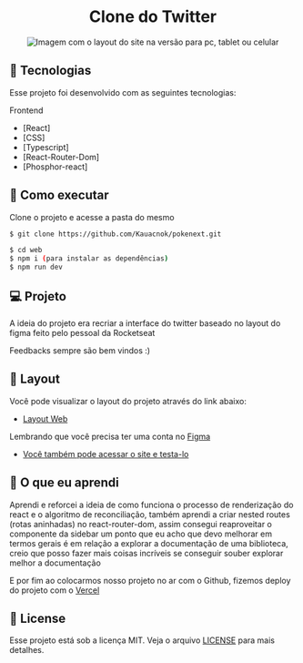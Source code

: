 <p align='center'> 
	<h1 align='center'>Clone do Twitter</h1>
</p>
<p align='center'> 
	<img src="https://i.imgur.com/IjEWJ2S.png" alt="Imagem com o layout do site na versão para pc, tablet ou celular">
</p>

## 🧪 Tecnologias

Esse projeto foi desenvolvido com as seguintes tecnologias:

Frontend
- [React]
- [CSS]
- [Typescript]
- [React-Router-Dom]
- [Phosphor-react]

## 🚀 Como executar

Clone o projeto e acesse a pasta do mesmo

```bash
$ git clone https://github.com/Kauacnok/pokenext.git

$ cd web
$ npm i (para instalar as dependências)
$ npm run dev

```

## 💻 Projeto

A ideia do projeto era recriar a interface do twitter baseado no layout do figma feito pelo pessoal da Rocketseat

Feedbacks sempre são bem vindos :)

## 🔖 Layout

Você pode visualizar o layout do projeto através do link abaixo:

- [Layout Web](https://www.figma.com/community/file/1202694130789327431)

Lembrando que você precisa ter uma conta no [Figma](http://figma.com/)

- [Você também pode acessar o site e testa-lo](https://clone-twitter-azure.vercel.app/)

## 📖 O que eu aprendi

Aprendi e reforcei a ideia de como funciona o processo de renderização do react e o algoritmo de reconciliação, também aprendi a criar nested routes (rotas aninhadas) no react-router-dom, assim consegui reaproveitar o componente da sidebar um ponto que eu acho que devo melhorar em termos gerais é em relação a explorar a documentação de uma biblioteca, creio que posso fazer mais coisas incríveis se conseguir souber explorar melhor a documentação

E por fim ao colocarmos nosso projeto no ar com o Github, fizemos deploy do projeto com o [Vercel](https://vercel.com/)

## 📝 License

Esse projeto está sob a licença MIT. Veja o arquivo [LICENSE](https://github.com/Kauacnok/Clone-Twitter/blob/main/license) para mais detalhes.
